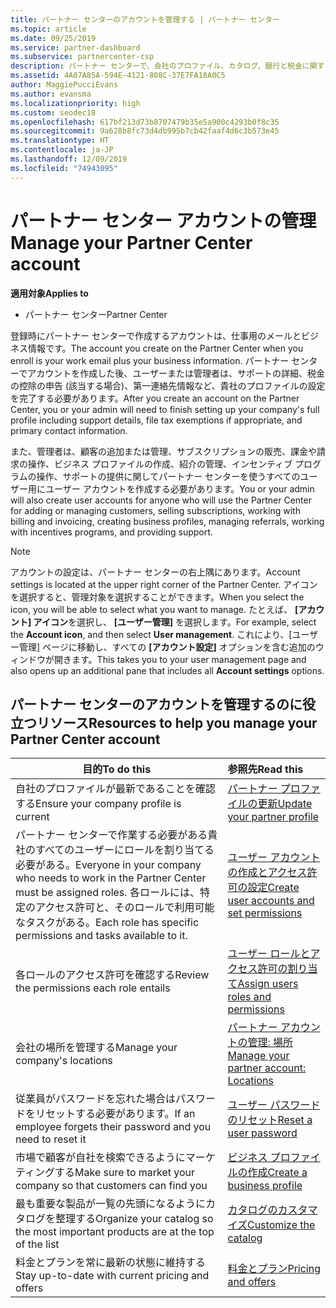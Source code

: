 ```yaml
---
title: パートナー センターのアカウントを管理する | パートナー センター
ms.topic: article
ms.date: 09/25/2019
ms.service: partner-dashboard
ms.subservice: partnercenter-csp
description: パートナー センターで、会社のプロファイル、カタログ、銀行と税金に関する情報、ロール、アクセス許可などを管理します。
ms.assetid: 4A07A85A-594E-4121-808C-37E7FA18A0C5
author: MaggiePucciEvans
ms.author: evansma
ms.localizationpriority: high
ms.custom: seodec18
ms.openlocfilehash: 617bf213d73b8707479b35e5a900c4293b0f8c35
ms.sourcegitcommit: 9a628b8fc73d4db995b7cb42faaf4d6c3b573e45
ms.translationtype: HT
ms.contentlocale: ja-JP
ms.lasthandoff: 12/09/2019
ms.locfileid: "74943095"
---
```

# <a name="manage-your-partner-center-account"></a><span data-ttu-id="a048f-103">パートナー センター アカウントの管理</span><span class="sxs-lookup"><span data-stu-id="a048f-103">Manage your Partner Center account</span></span>

<span data-ttu-id="a048f-104">**適用対象**</span><span class="sxs-lookup"><span data-stu-id="a048f-104">**Applies to**</span></span>

-  <span data-ttu-id="a048f-105">パートナー センター</span><span class="sxs-lookup"><span data-stu-id="a048f-105">Partner Center</span></span>

<span data-ttu-id="a048f-106">登録時にパートナー センターで作成するアカウントは、仕事用のメールとビジネス情報です。</span><span class="sxs-lookup"><span data-stu-id="a048f-106">The account you create on the Partner Center when you enroll is your work email plus your business information.</span></span> <span data-ttu-id="a048f-107">パートナー センターでアカウントを作成した後、ユーザーまたは管理者は、サポートの詳細、税金の控除の申告 (該当する場合)、第一連絡先情報など、貴社のプロファイルの設定を完了する必要があります。</span><span class="sxs-lookup"><span data-stu-id="a048f-107">After you create an account on the Partner Center, you or your admin will need to finish setting up your company's full profile including support details, file tax exemptions if appropriate, and primary contact information.</span></span> 

<span data-ttu-id="a048f-108">また、管理者は、顧客の追加または管理、サブスクリプションの販売、課金や請求の操作、ビジネス プロファイルの作成、紹介の管理、インセンティブ プログラムの操作、サポートの提供に関してパートナー センターを使うすべてのユーザー用にユーザー アカウントを作成する必要があります。</span><span class="sxs-lookup"><span data-stu-id="a048f-108">You or your admin will also create user accounts for anyone who will use the Partner Center for adding or managing customers, selling subscriptions, working with billing and invoicing, creating business profiles, managing referrals, working with incentives programs, and providing support.</span></span>

>[!NOTE]
><span data-ttu-id="a048f-109">アカウントの設定は、パートナー センターの右上隅にあります。</span><span class="sxs-lookup"><span data-stu-id="a048f-109">Account settings is located at the upper right corner of the Partner Center.</span></span> <span data-ttu-id="a048f-110">アイコンを選択すると、管理対象を選択することができます。</span><span class="sxs-lookup"><span data-stu-id="a048f-110">When you select the icon, you will be able to select what you want to manage.</span></span> <span data-ttu-id="a048f-111">たとえば、 **[アカウント] アイコン**を選択し、 **[ユーザー管理]** を選択します。</span><span class="sxs-lookup"><span data-stu-id="a048f-111">For example, select the **Account icon**, and then select **User management**.</span></span> <span data-ttu-id="a048f-112">これにより、[ユーザー管理] ページに移動し、すべての **[アカウント設定]** オプションを含む追加のウィンドウが開きます。</span><span class="sxs-lookup"><span data-stu-id="a048f-112">This takes you to your user management page and also opens up an additional pane that includes all **Account settings** options.</span></span>


## <a name="resources-to-help-you-manage-your-partner-center-account"></a><span data-ttu-id="a048f-113">パートナー センターのアカウントを管理するのに役立つリソース</span><span class="sxs-lookup"><span data-stu-id="a048f-113">Resources to help you manage your Partner Center account</span></span>

|<span data-ttu-id="a048f-114">**目的**</span><span class="sxs-lookup"><span data-stu-id="a048f-114">**To do this**</span></span>   |<span data-ttu-id="a048f-115">**参照先**</span><span class="sxs-lookup"><span data-stu-id="a048f-115">**Read this**</span></span>   |
|-----------------------|:-----------------------|
|<span data-ttu-id="a048f-116">自社のプロファイルが最新であることを確認する</span><span class="sxs-lookup"><span data-stu-id="a048f-116">Ensure your company profile is current</span></span>   |[<span data-ttu-id="a048f-117">パートナー プロファイルの更新</span><span class="sxs-lookup"><span data-stu-id="a048f-117">Update your partner profile</span></span>](update-your-partner-profile.md)|
|<span data-ttu-id="a048f-118">パートナー センターで作業する必要がある貴社のすべてのユーザーにロールを割り当てる必要がある。</span><span class="sxs-lookup"><span data-stu-id="a048f-118">Everyone in your company who needs to work in the Partner Center must be assigned roles.</span></span> <span data-ttu-id="a048f-119">各ロールには、特定のアクセス許可と、そのロールで利用可能なタスクがある。</span><span class="sxs-lookup"><span data-stu-id="a048f-119">Each role has specific permissions and tasks available to it.</span></span>|[<span data-ttu-id="a048f-120">ユーザー アカウントの作成とアクセス許可の設定</span><span class="sxs-lookup"><span data-stu-id="a048f-120">Create user accounts and set permissions</span></span>](create-user-accounts-and-set-permissions.md)|
|<span data-ttu-id="a048f-121">各ロールのアクセス許可を確認する</span><span class="sxs-lookup"><span data-stu-id="a048f-121">Review the permissions each role entails</span></span>|[<span data-ttu-id="a048f-122">ユーザー ロールとアクセス許可の割り当て</span><span class="sxs-lookup"><span data-stu-id="a048f-122">Assign users roles and permissions</span></span>](permissions-overview.md)
|<span data-ttu-id="a048f-123">会社の場所を管理する</span><span class="sxs-lookup"><span data-stu-id="a048f-123">Manage your company's locations</span></span>|[<span data-ttu-id="a048f-124">パートナー アカウントの管理: 場所</span><span class="sxs-lookup"><span data-stu-id="a048f-124">Manage your partner account: Locations</span></span>](manage-locations.md)
|<span data-ttu-id="a048f-125">従業員がパスワードを忘れた場合はパスワードをリセットする必要があります。</span><span class="sxs-lookup"><span data-stu-id="a048f-125">If an employee forgets their password and you need to reset it</span></span>  |[<span data-ttu-id="a048f-126">ユーザー パスワードのリセット</span><span class="sxs-lookup"><span data-stu-id="a048f-126">Reset a user password</span></span>](reset-a-user-password.md)|
|<span data-ttu-id="a048f-127">市場で顧客が自社を検索できるようにマーケティングする</span><span class="sxs-lookup"><span data-stu-id="a048f-127">Make sure to market your company so that customers can find you</span></span>   |[<span data-ttu-id="a048f-128">ビジネス プロファイルの作成</span><span class="sxs-lookup"><span data-stu-id="a048f-128">Create a business profile</span></span>](create-a-marketing-profile.md)|
|<span data-ttu-id="a048f-129">最も重要な製品が一覧の先頭になるようにカタログを整理する</span><span class="sxs-lookup"><span data-stu-id="a048f-129">Organize your catalog so the most important products are at the top of the list</span></span>   |[<span data-ttu-id="a048f-130">カタログのカスタマイズ</span><span class="sxs-lookup"><span data-stu-id="a048f-130">Customize the catalog</span></span>](customize-the-catalog.md)|
|<span data-ttu-id="a048f-131">料金とプランを常に最新の状態に維持する</span><span class="sxs-lookup"><span data-stu-id="a048f-131">Stay up-to-date with current pricing and offers</span></span>   |[<span data-ttu-id="a048f-132">料金とプラン</span><span class="sxs-lookup"><span data-stu-id="a048f-132">Pricing and offers</span></span>](pricing-and-offers.md)|













 

 



